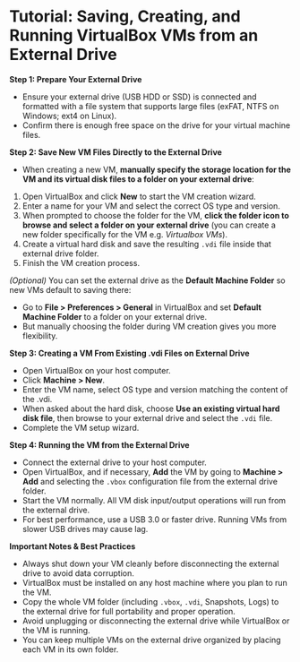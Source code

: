 # Tutorial: Saving, Creating, and Running VirtualBox VMs from an External Drive

**Step 1: Prepare Your External Drive**

- Ensure your external drive (USB HDD or SSD) is connected and formatted with a file system that supports large files (exFAT, NTFS on Windows; ext4 on Linux).
- Confirm there is enough free space on the drive for your virtual machine files.

**Step 2: Save New VM Files Directly to the External Drive**

- When creating a new VM, **manually specify the storage location for the VM and its virtual disk files to a folder on your external drive**:

1. Open VirtualBox and click **New** to start the VM creation wizard.
2. Enter a name for your VM and select the correct OS type and version.
3. When prompted to choose the folder for the VM, **click the folder icon to browse and select a folder on your external drive** (you can create a new folder specifically for the VM e.g. _Virtualbox VMs_).
4. Create a virtual hard disk and save the resulting `.vdi` file inside that external drive folder.
5. Finish the VM creation process.

*(Optional)* You can set the external drive as the **Default Machine Folder** so new VMs default to saving there:

- Go to **File > Preferences > General** in VirtualBox and set **Default Machine Folder** to a folder on your external drive.
- But manually choosing the folder during VM creation gives you more flexibility.

**Step 3: Creating a VM From Existing .vdi Files on External Drive**

- Open VirtualBox on your host computer.
- Click **Machine > New**.
- Enter the VM name, select OS type and version matching the content of the .vdi.
- When asked about the hard disk, choose **Use an existing virtual hard disk file**, then browse to your external drive and select the `.vdi` file.
- Complete the VM setup wizard.

**Step 4: Running the VM from the External Drive**

- Connect the external drive to your host computer.
- Open VirtualBox, and if necessary, **Add** the VM by going to **Machine > Add** and selecting the `.vbox` configuration file from the external drive folder.
- Start the VM normally. All VM disk input/output operations will run from the external drive.
- For best performance, use a USB 3.0 or faster drive. Running VMs from slower USB drives may cause lag.

**Important Notes \& Best Practices**

- Always shut down your VM cleanly before disconnecting the external drive to avoid data corruption.
- VirtualBox must be installed on any host machine where you plan to run the VM.
- Copy the whole VM folder (including `.vbox`, `.vdi`, Snapshots, Logs) to the external drive for full portability and proper operation.
- Avoid unplugging or disconnecting the external drive while VirtualBox or the VM is running.
- You can keep multiple VMs on the external drive organized by placing each VM in its own folder.

